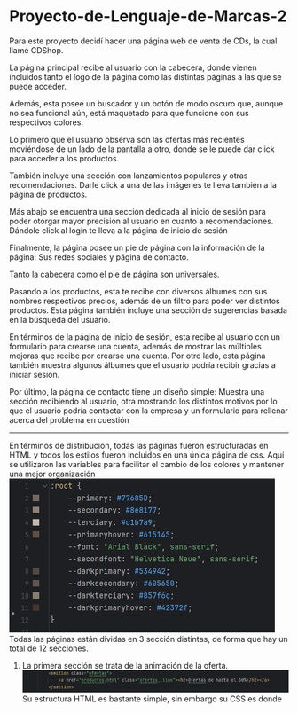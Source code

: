 # Proyecto-de-Lenguaje-de-Marcas-2

Para este proyecto decidí hacer una página web de venta de CDs, la cual llamé CDShop.

La página principal recibe al usuario con la cabecera, donde vienen incluidos tanto el logo de la página como
las distintas páginas a las que se puede acceder.

Además, esta posee un buscador y un botón de modo oscuro que,
aunque no sea funcional aún, está maquetado para que funcione con sus respectivos colores.

Lo primero que el usuario observa son las ofertas más recientes moviéndose de un lado de la pantalla a otro,
donde se le puede dar click para acceder a los productos.

También incluye una sección con lanzamientos populares y otras recomendaciones. Darle click a una de las imágenes
te lleva también a la página de productos.

Más abajo se encuentra una sección dedicada al inicio de sesión para poder otorgar mayor precisión al usuario
en cuanto a recomendaciones. Dándole click al login te lleva a la página de inicio de sesión

Finalmente, la página posee un pie de página con la información de la página: Sus redes sociales y página de contacto.

Tanto la cabecera como el pie de página son universales.

Pasando a los productos, esta te recibe con diversos álbumes con sus nombres respectivos precios, además de un
filtro para poder ver distintos productos.
Esta página también incluye una sección de sugerencias basada en la búsqueda del usuario.

En términos de la página de inicio de sesión, esta recibe al usuario con un formulario para crearse una cuenta,
además de mostrar las múltiples mejoras que recibe por crearse una cuenta.
Por otro lado, esta página también muestra algunos álbumes que el usuario podría recibir gracias a iniciar sesión.

Por último, la página de contacto tiene un diseño simple: Muestra una sección recibiendo al usuario, otra
mostrando los distintos motivos por lo que el usuario podría contactar con la empresa y un formulario para
rellenar acerca del problema en cuestión

---

En términos de distribución, todas las páginas fueron estructuradas en HTML y todos los estilos fueron incluidos en 
una única página de css. Aquí se utilizaron las variables para facilitar el cambio de los colores y mantener una
mejor organización
![img.png](img.png)
Todas las páginas están dividas en 3 sección distintas, de forma que hay un total de 12 secciones.
1) La primera sección se trata de la animación de la oferta. 
![img_1.png](img_1.png)
Su estructura HTML es bastante simple, sin embargo su CSS es donde 